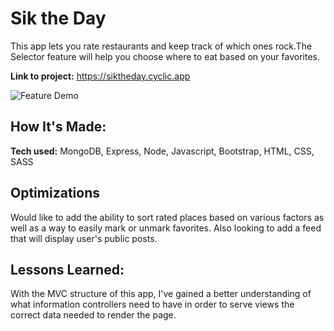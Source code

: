 # Sik the Day
This app lets you rate restaurants and keep track of which ones rock.The Selector feature will help you choose where to eat based on your favorites. 

**Link to project:** https://siktheday.cyclic.app

![Feature Demo](public/images/selectordemo.gif)

## How It's Made:

**Tech used:** MongoDB, Express, Node, Javascript, Bootstrap, HTML, CSS, SASS


## Optimizations

Would like to add the ability to sort rated places based on various factors as well as a way to easily mark or unmark favorites. Also looking to add a feed that will display user's public posts.

## Lessons Learned:

With the MVC structure of this app, I've gained a better understanding of what information controllers need to have in order to serve views the correct data needed to render the page.
